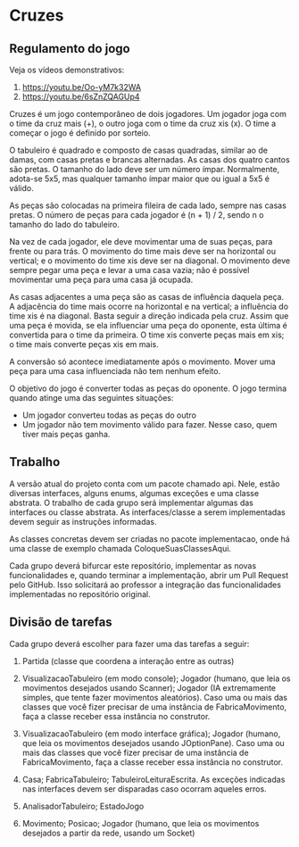# Cruzes

## Regulamento do jogo

Veja os vídeos demonstrativos:

1. https://youtu.be/Oo-yM7k32WA
1. https://youtu.be/6sZnZQAGUp4

Cruzes é um jogo contemporâneo de dois jogadores. Um jogador joga com o time da
cruz mais (+), o outro joga com o time da cruz xis (x). O time a começar o jogo
é definido por sorteio.

O tabuleiro é quadrado e composto de casas quadradas, similar ao de damas,
com casas pretas e brancas alternadas. As casas dos quatro cantos são pretas.
O tamanho do lado deve ser um número ímpar. Normalmente, adota-se 5x5, mas
qualquer tamanho ímpar maior que ou igual a 5x5 é válido.

As peças são colocadas na primeira fileira de cada lado, sempre nas casas
pretas. O número de peças para cada jogador é (n + 1) / 2, sendo n o tamanho do
lado do tabuleiro.

Na vez de cada jogador, ele deve movimentar uma de suas peças, para frente ou
para trás. O movimento do time mais deve ser na horizontal ou vertical; e o
movimento do time xis deve ser na diagonal. O movimento deve sempre pegar uma
peça e levar a uma casa vazia; não é possível movimentar uma peça para uma casa
já ocupada.

As casas adjacentes a uma peça são as casas de influência daquela peça.
A adjacência do time mais ocorre na horizontal e na vertical; a influência do
time xis é na diagonal. Basta seguir a direção indicada pela cruz.
Assim que uma peça é movida, se ela influenciar
uma peça do oponente, esta última é convertida para o time da primeira.
O time xis converte peças mais em xis; o time mais converte peças xis em mais.

A conversão só acontece imediatamente após o movimento. Mover uma peça para uma
casa influenciada não tem nenhum efeito.

O objetivo do jogo é converter todas as peças do oponente. O jogo termina
quando atinge uma das seguintes situações:
  * Um jogador converteu todas as peças do outro
  * Um jogador não tem movimento válido para fazer. Nesse caso, quem tiver mais peças ganha.

## Trabalho

A versão atual do projeto conta com um pacote chamado api. Nele, estão diversas interfaces, alguns enums,
algumas exceções e uma classe abstrata. O trabalho de cada grupo será implementar algumas das interfaces ou
classe abstrata. As interfaces/classe a serem implementadas devem seguir as instruções informadas.

As classes concretas devem ser criadas no pacote implementacao, onde há uma classe de exemplo chamada
ColoqueSuasClassesAqui.

Cada grupo deverá bifurcar este repositório, implementar as novas funcionalidades e,
quando terminar a implementação, abrir um Pull Request pelo GitHub. Isso solicitará ao professor
a integração das funcionalidades implementadas no repositório original.

## Divisão de tarefas

Cada grupo deverá escolher para fazer uma das tarefas a seguir:

1. Partida (classe que coordena a interação entre as outras)

1. VisualizacaoTabuleiro (em modo console); Jogador (humano, que leia os movimentos desejados usando Scanner); Jogador (IA extremamente simples, que tente fazer movimentos aleatórios). Caso uma ou mais das classes que você fizer precisar de uma instância de FabricaMovimento, faça a classe receber essa instância no construtor.

1. VisualizacaoTabuleiro (em modo interface gráfica); Jogador (humano, que leia os movimentos desejados usando JOptionPane). Caso uma ou mais das classes que você fizer precisar de uma instância de FabricaMovimento, faça a classe receber essa instância no construtor.

1. Casa; FabricaTabuleiro; TabuleiroLeituraEscrita. As exceções indicadas nas interfaces devem ser disparadas caso ocorram aqueles erros.

1. AnalisadorTabuleiro; EstadoJogo

1. Movimento; Posicao; Jogador (humano, que leia os movimentos desejados a partir da rede, usando um Socket)
